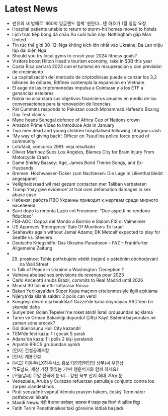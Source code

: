 # Latest News
-  맨유의 새 방패로 ‘860억 잉글랜드 철벽’ 원한다…텐 하흐가 1월 영입 요청
-  Hospital patients unable to return to storm-hit homes moved to hotels
-  Lịch trực tiếp bóng đá châu Âu cuối tuần này: Nottingham gặp Man United
-  Tin tức thế giới 30-12: Nga không kích lớn nhất vào Ukraine; Ba Lan triệu tập đại biện Nga
-  Should you try local gyms to crush your 2024 fitness goals?
-  Visitors boost Hilton Head's tourism economy, rake in $3B this year
-  Costa Rica cerrará 2023 con el turismo en recuperación y con previsión de crecimiento
-  La capitalización del mercado de criptodivisas puede alcanzar los 3,2 billones de dólares, Bitfinex contempla la expansión en Vietnam
-  El auge de las criptomonedas impulsa a Coinbase y a los ETF a ganancias estelares
-  Nokia no alcanzará sus objetivos financieros anuales en medio de las conversaciones para la renovación de licencias
-  Pat Cummins responds to Pakistan coach Mohammad Hafeez’s Boxing Day Test claims
-  Mane heads Senegal defence of Africa Cup of Nations crown
-  Amazon Prime Video to Introduce Ads in January
-  Two men dead and young children hospitalised following Lithgow crash
-  ’My way of giving back’: Officer on Tsuut'ina police force proud of community
-  Lotofácil, concurso 2991: veja resultado
-  Olivier Martinez Sues Los Angeles, Blames City for Brain Injury From Motorcycle Crash
-  Dame Shirley Bassey: Age, James Bond Theme Songs, and Ex-Husbands
-  Bremen: Hochwasser-Ticker zum Nachlesen: Die Lage in Lilienthal bleibt angespannt
-  Veiligheidsraad wil met gezant contacten met Taliban verbeteren
-  Trump ‘may give evidence’ at trial over defamation damages in sex abuse case
-  Небензя: работа ПВО Украины приводит к жертвам среди мирного населения
-  Sarri dopo la rimonta Lazio col Frosinone: “Due aspetti mi rendono fiducioso"
-  FISI-AOC: Coppa del Mondo a Bormio e Slalom FIS di Valmeinier
-  US Approves 'Emergency' Sale Of Munitions To Israel
-  Seahawks again without Jamal Adams; DK Metcalf expected to play for Seattle vs. Steelers
-  Deutsche Kriegshilfe: Das Ukraine-Paradoxon – FAZ – Frankfurter Allgemeine Zeitung
-  29. prosince: Tohle potřebujete vědět (nejen) o pátečním obchodování na Wall Street
-  Is Talk of Peace in Ukraine a Washington ‘Deception’?
-  Valneva abaisse ses prévisions de revenus pour 2023
-  Carlo Ancelotti snubs Brazil, commits to Real Madrid until 2026
-  Minnst 30 fallnir eftir loftárásir Rússa
-  Bakan Yerlikaya'dan Süper Kupa maçının ertelenmesiyle ilgili açıklama
-  Nijerya'da silahlı saldırı: 2 polis can verdi
-  Kongreyi devre dışı bıraktılar! Gazze'de kana doymayan ABD'den bir skandal daha
-  Suriye'den Golan Tepeleri'ne roket atıldı! İsrail ordusundan açıklama
-  Tarım ve Orman Bakanlığı duyurdu! Çiftçi Kayıt Sistemi başvuruları ne zaman sona erecek?
-  Gol düellosunu Hull City kazandı!
-  TEM'de feci kaza: 1'i çocuk 5 yaralı
-  Adana'da kaza: 1'i polis 2 kişi yaralandı
-  Arjantin BRICS grubundan ayrıldı
-  [인사] 건설공제조합
-  [인사] 계룡건설
-  [부고] 이동주(LX하우시스 홍보·대외협력담당 상무)씨 부친상
-  맥도날드, 세상 가장 맛있는 기부! 행운버거와 함께 하세요!
-  [오늘날씨] 주말 전국에 눈·비… 강원 북부 산지 최대 20㎝ 눈
-  Venezuela, Aruba y Curazao refuerzan patrullaje conjunto contra los zarpes clandestinos
-  Pirát senzačně vypnul Vémolu pravým hákem, český Terminátor potřeboval lékaře
-  Mandi News: मंडी में काला कारोबार, सालभर में पकड़ा एक किलो से अधिक चिट्टा
-  Fatih Terim Panathinaikos'taki görevine iddialı başladı
